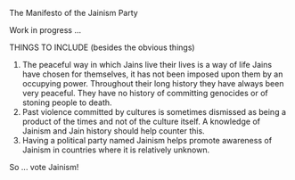 The Manifesto of the Jainism Party

Work in progress ...

THINGS TO INCLUDE (besides the obvious things)
1. The peaceful way in which Jains live their lives is a way of life Jains have chosen for themselves, it has not been imposed upon them by an occupying power. Throughout their long history they have always been very peaceful. They have no history of committing genocides or of stoning people to death.
2. Past violence committed by cultures is sometimes dismissed as being a product of the times and not of the culture itself. A knowledge of Jainism and Jain history should help counter this.
3. Having a political party named Jainism helps promote awareness of Jainism in countries where it is relatively unknown.

So ... vote Jainism!
